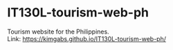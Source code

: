 # IT130L-tourism-web-ph
Tourism website for the Philippines.\
Link: https://kimgabs.github.io/IT130L-tourism-web-ph/
